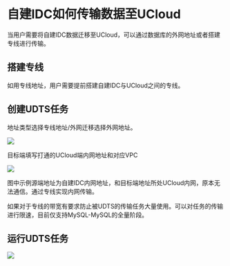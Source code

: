 # 自建IDC如何传输数据至UCloud

当用户需要将自建IDC数据迁移至UCloud，可以通过数据库的外网地址或者搭建专线进行传输。

## 搭建专线

如用专线地址，用户需要提前搭建自建IDC与UCloud之间的专线。

## 创建UDTS任务

地址类型选择专线地址/外网迁移选择外网地址。

![](http://udts-doc.cn-bj.ufileos.com/speed001.png)

目标端填写打通的UCloud端内网地址和对应VPC

![](http://udts-doc.cn-bj.ufileos.com/connect003.png)

图中示例源端地址为自建IDC内网地址，和目标端地址所处UCloud内网，原本无法通信。通过专线实现内网传输。

如果对于专线的带宽有要求防止被UDTS的传输任务大量使用。可以对任务的传输进行限速，目前仅支持MySQL-MySQL的全量阶段。


## 运行UDTS任务

![](http://udts-doc.cn-bj.ufileos.com/connect004.png)

